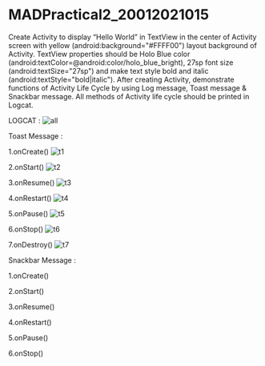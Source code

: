 # MADPractical2_20012021015

Create Activity to display “Hello World” in TextView in the center of Activity screen with yellow (android:background="#FFFF00") layout background of Activity. TextView properties should be Holo Blue color (android:textColor=@android:color/holo_blue_bright), 27sp font size (android:textSize="27sp") and make text style bold and italic (android:textStyle="bold|italic"). After creating Activity, demonstrate functions of Activity Life Cycle by using Log message, Toast message & Snackbar message. All methods of Activity life cycle should be printed in Logcat.

LOGCAT :
![all](https://user-images.githubusercontent.com/110661984/187069903-b2af2f58-9369-43e7-a404-ac5751332524.png)

Toast Message :

1.onCreate()
![t1](https://user-images.githubusercontent.com/110661984/187070250-4e0f81a8-7bb3-4fdd-b162-403b027459c9.png)

2.onStart()
![t2](https://user-images.githubusercontent.com/110661984/187070293-98b19136-992e-4756-9910-f08f8c81dcfc.png)

3.onResume()
![t3](https://user-images.githubusercontent.com/110661984/187070281-47c60d27-c2e0-41ec-bdfc-d43481b35042.png)

4.onRestart()
![t4](https://user-images.githubusercontent.com/110661984/187070344-15cef0f6-1ac9-4e85-a589-77eb25b39051.png)

5.onPause()
![t5](https://user-images.githubusercontent.com/110661984/187070365-105446e3-016b-417a-bb1e-13066a6a7b5e.png)

6.onStop()
![t6](https://user-images.githubusercontent.com/110661984/187070378-c1158aad-936a-4c82-841a-3f58ac53ea99.png)

7.onDestroy()
![t7](https://user-images.githubusercontent.com/110661984/187070384-0ef5016b-9ca5-4f29-bafa-8974b98e6395.png)


Snackbar Message :

1.onCreate()

2.onStart()


3.onResume()


4.onRestart()


5.onPause()


6.onStop()

